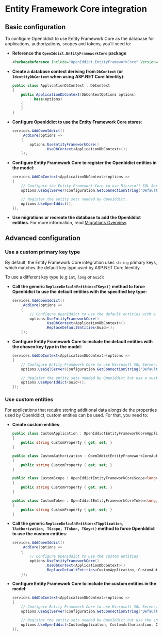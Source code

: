# Entity Framework Core integration

## Basic configuration

To configure OpenIddict to use Entity Framework Core as the database for applications, authorizations, scopes and tokens, you'll need to:
  - **Reference the `OpenIddict.EntityFrameworkCore` package**:

    ```xml
    <PackageReference Include="OpenIddict.EntityFrameworkCore" Version="4.4.0" />
    ```

  - **Create a database context deriving from `DbContext` (or `IdentityDbContext` when using ASP.NET Core Identity)**:

    ```csharp
    public class ApplicationDbContext : DbContext
    {
        public ApplicationDbContext(DbContextOptions options)
            : base(options)
        {
        }
    }
    ```

  - **Configure OpenIddict to use the Entity Framework Core stores**:

    ```csharp
    services.AddOpenIddict()
        .AddCore(options =>
        {
            options.UseEntityFrameworkCore()
                   .UseDbContext<ApplicationDbContext>();
        });
    ```

  - **Configure Entity Framework Core to register the OpenIddict entities in the model**:

    ```csharp
    services.AddDbContext<ApplicationDbContext>(options =>
    {
        // Configure the Entity Framework Core to use Microsoft SQL Server.
        options.UseSqlServer(Configuration.GetConnectionString("DefaultConnection"));

        // Register the entity sets needed by OpenIddict.
        options.UseOpenIddict();
    });
    ```

  - **Use migrations or recreate the database to add the OpenIddict entities**.
For more information, read [Migrations Overview](https://docs.microsoft.com/en-us/ef/core/managing-schemas/migrations/).

## Advanced configuration

### Use a custom primary key type

By default, the Entity Framework Core integration uses `string` primary keys, which matches the default key type used by ASP.NET Core Identity.

To use a different key type (e.g `int`, `long` or `Guid`):
  - **Call the generic `ReplaceDefaultEntities<TKey>()` method to force OpenIddict to use the default entities with the specified key type**:

    ```csharp
    services.AddOpenIddict()
        .AddCore(options =>
        {
            // Configure OpenIddict to use the default entities with a custom key type.
            options.UseEntityFrameworkCore()
                   .UseDbContext<ApplicationDbContext>()
                   .ReplaceDefaultEntities<Guid>();
        });
    ```

  - **Configure Entity Framework Core to include the default entities with the chosen key type in the model**:

    ```csharp
    services.AddDbContext<ApplicationDbContext>(options =>
    {
        // Configure Entity Framework Core to use Microsoft SQL Server.
        options.UseSqlServer(Configuration.GetConnectionString("DefaultConnection"));

        // Register the entity sets needed by OpenIddict but use a custom key type.
        options.UseOpenIddict<Guid>();
    });
    ```

### Use custom entities

For applications that require storing additional data alongside the properties used by OpenIddict, custom entities can be used. For that, you need to:
  - **Create custom entities**:

    ```csharp
    public class CustomApplication : OpenIddictEntityFrameworkCoreApplication<long, CustomAuthorization, CustomToken>
    {
        public string CustomProperty { get; set; }
    }

    public class CustomAuthorization : OpenIddictEntityFrameworkCoreAuthorization<long, CustomApplication, CustomToken>
    {
        public string CustomProperty { get; set; }
    }

    public class CustomScope : OpenIddictEntityFrameworkCoreScope<long>
    {
        public string CustomProperty { get; set; }
    }

    public class CustomToken : OpenIddictEntityFrameworkCoreToken<long, CustomApplication, CustomAuthorization>
    {
        public string CustomProperty { get; set; }
    }
    ```

  - **Call the generic `ReplaceDefaultEntities<TApplication, TAuthorization, TScope, TToken, TKey>()` method to force OpenIddict to use the custom entities**:

    ```csharp
    services.AddOpenIddict()
        .AddCore(options =>
        {
            // Configure OpenIddict to use the custom entities.
            options.UseEntityFrameworkCore()
                   .UseDbContext<ApplicationDbContext>()
                   .ReplaceDefaultEntities<CustomApplication, CustomAuthorization, CustomScope, CustomToken, long>();
        });
    ```

  - **Configure Entity Framework Core to include the custom entities in the model**:

    ```csharp
    services.AddDbContext<ApplicationDbContext>(options =>
    {
        // Configure Entity Framework Core to use Microsoft SQL Server.
        options.UseSqlServer(Configuration.GetConnectionString("DefaultConnection"));

        // Register the entity sets needed by OpenIddict but use the specified entities instead of the default ones.
        options.UseOpenIddict<CustomApplication, CustomAuthorization, CustomScope, CustomToken, long>();
    });
    ```